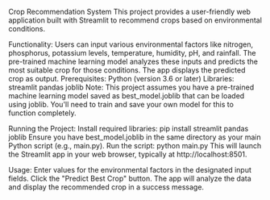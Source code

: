 Crop Recommendation System
This project provides a user-friendly web application built with Streamlit to recommend crops based on environmental conditions.

Functionality:
Users can input various environmental factors like nitrogen, phosphorus, potassium levels, temperature, humidity, pH, and rainfall.
The pre-trained machine learning model analyzes these inputs and predicts the most suitable crop for those conditions.
The app displays the predicted crop as output.
Prerequisites:
Python (version 3.6 or later)
Libraries:
streamlit
pandas
joblib
Note: This project assumes you have a pre-trained machine learning model saved as best_model.joblib that can be loaded using joblib. You'll need to train and save your own model for this to function completely.

Running the Project:
Install required libraries: pip install streamlit pandas joblib
Ensure you have best_model.joblib in the same directory as your main Python script (e.g., main.py).
Run the script: python main.py
This will launch the Streamlit app in your web browser, typically at http://localhost:8501.

Usage:
Enter values for the environmental factors in the designated input fields.
Click the "Predict Best Crop" button.
The app will analyze the data and display the recommended crop in a success message.